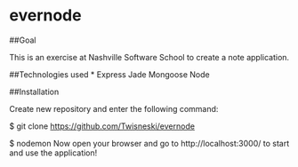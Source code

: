 # evernode

##Goal

This is an exercise at  Nashville Software School to create a note application.


##Technologies used
*
Express
Jade
Mongoose
Node

##Installation

Create new repository and enter the following command:

$ git clone https://github.com/Twisneski/evernode


$ nodemon
Now open your browser and go to http://localhost:3000/ to start and use the application!
